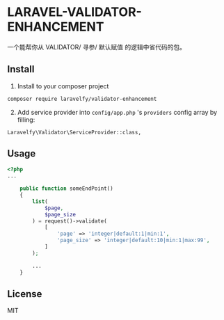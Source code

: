 # LARAVEL-VALIDATOR-ENHANCEMENT

一个能帮你从 VALIDATOR/ 寻参/ 默认赋值 的逻辑中省代码的包。

## Install

1. Install to your composer project
```bash
composer require laravelfy/validator-enhancement
```

2. Add service provider into `config/app.php` 's `providers` config array by filling:
```
Laravelfy\Validator\ServiceProvider::class,
```

## Usage

```php
<?php
...

    public function someEndPoint()
    {
        list(
            $page,
            $page_size
        ) = request()->validate(
            [
                'page' => 'integer|default:1|min:1',
                'page_size' => 'integer|default:10|min:1|max:99',
            ]
        );

        ...
    }
```

## License

MIT